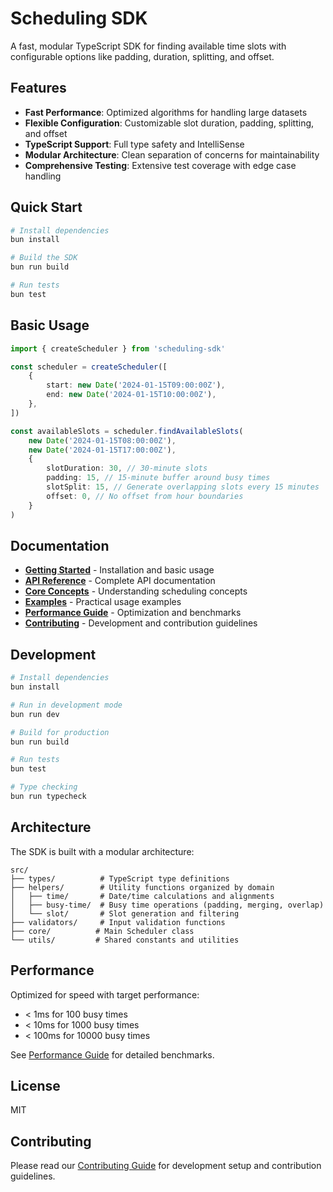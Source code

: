 # Scheduling SDK

A fast, modular TypeScript SDK for finding available time slots with configurable options like padding, duration, splitting, and offset.

## Features

- **Fast Performance**: Optimized algorithms for handling large datasets
- **Flexible Configuration**: Customizable slot duration, padding, splitting, and offset
- **TypeScript Support**: Full type safety and IntelliSense
- **Modular Architecture**: Clean separation of concerns for maintainability
- **Comprehensive Testing**: Extensive test coverage with edge case handling

## Quick Start

```bash
# Install dependencies
bun install

# Build the SDK
bun run build

# Run tests
bun test
```

## Basic Usage

```typescript
import { createScheduler } from 'scheduling-sdk'

const scheduler = createScheduler([
    {
        start: new Date('2024-01-15T09:00:00Z'),
        end: new Date('2024-01-15T10:00:00Z'),
    },
])

const availableSlots = scheduler.findAvailableSlots(
    new Date('2024-01-15T08:00:00Z'),
    new Date('2024-01-15T17:00:00Z'),
    {
        slotDuration: 30, // 30-minute slots
        padding: 15, // 15-minute buffer around busy times
        slotSplit: 15, // Generate overlapping slots every 15 minutes
        offset: 0, // No offset from hour boundaries
    }
)
```

## Documentation

- **[Getting Started](docs/getting-started.md)** - Installation and basic usage
- **[API Reference](docs/api-reference.md)** - Complete API documentation
- **[Core Concepts](docs/core-concepts.md)** - Understanding scheduling concepts
- **[Examples](docs/examples.md)** - Practical usage examples
- **[Performance Guide](docs/performance.md)** - Optimization and benchmarks
- **[Contributing](docs/contributing.md)** - Development and contribution guidelines

## Development

```bash
# Install dependencies
bun install

# Run in development mode
bun run dev

# Build for production
bun run build

# Run tests
bun test

# Type checking
bun run typecheck
```

## Architecture

The SDK is built with a modular architecture:

```
src/
├── types/          # TypeScript type definitions
├── helpers/        # Utility functions organized by domain
│   ├── time/       # Date/time calculations and alignments
│   ├── busy-time/  # Busy time operations (padding, merging, overlap)
│   └── slot/       # Slot generation and filtering
├── validators/     # Input validation functions
├── core/          # Main Scheduler class
└── utils/         # Shared constants and utilities
```

## Performance

Optimized for speed with target performance:

- < 1ms for 100 busy times
- < 10ms for 1000 busy times
- < 100ms for 10000 busy times

See [Performance Guide](docs/performance.md) for detailed benchmarks.

## License

MIT

## Contributing

Please read our [Contributing Guide](docs/contributing.md) for development setup and contribution guidelines.
